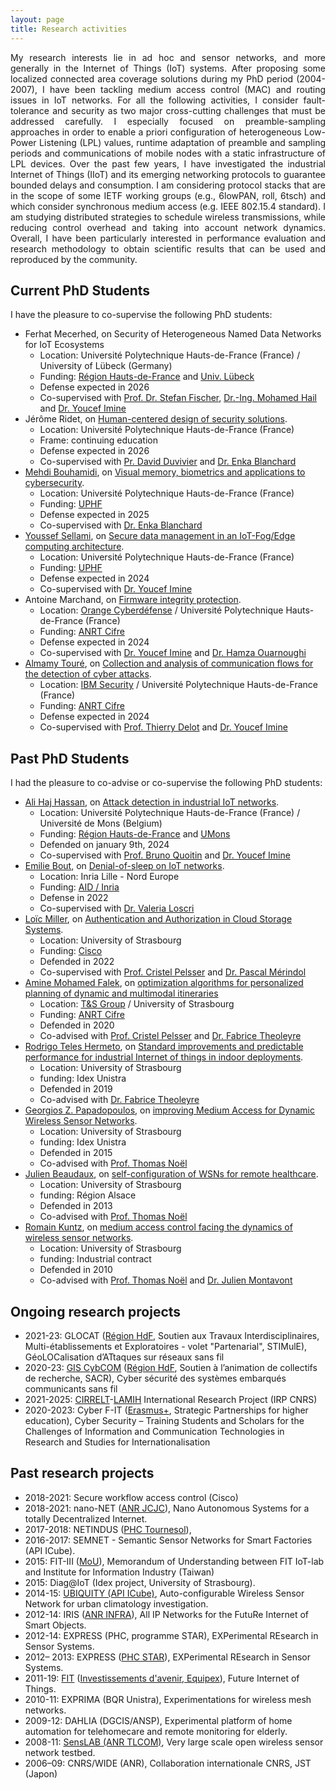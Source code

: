 ```yaml
---
layout: page
title: Research activities
---
```


<p style="text-align:justify">
My research interests lie in ad hoc and sensor networks, and more generally in the Internet of Things (IoT) systems. After proposing some localized connected area coverage solutions during my PhD period (2004-2007), I have been tackling medium access control (MAC) and routing issues in IoT networks. For all the following activities, I consider fault-tolerance and security as two major cross-cutting challenges that must be addressed carefully. I especially focused on preamble-sampling approaches in order to enable a priori configuration of heterogeneous Low-Power Listening (LPL) values, runtime adaptation of preamble and sampling periods and communications of mobile nodes with a static infrastructure of LPL devices. Over the past few years, I have investigated the industrial Internet of Things (IIoT) and its emerging networking protocols to guarantee bounded delays and consumption. I am considering protocol stacks that are in the scope of some IETF working groups (e.g., 6lowPAN, roll, 6tsch) and which consider synchronous medium access (e.g. IEEE 802.15.4 standard). I am studying distributed strategies to schedule wireless transmissions, while reducing control overhead and taking into account network dynamics. Overall, I have been particularly interested in performance evaluation and research methodology to obtain scientific results that can be used and reproduced by the community.
</p>

## Current PhD Students
I have the pleasure to co-supervise the following PhD students:
* Ferhat Mecerhed, on Security of Heterogeneous Named Data Networks for IoT Ecosystems
    * Location: Université Polytechnique Hauts-de-France (France) / University of Lübeck (Germany)
    * Funding: [Région Hauts-de-France](https://www.hautsdefrance.fr/) and [Univ. Lübeck](https://www.itm.uni-luebeck.de/home)
    * Defense expected in 2026
    * Co-supervised with [Prof. Dr. Stefan Fischer](https://www.itm.uni-luebeck.de/mitarbeitende/stefan-fischer), [Dr.-Ing. Mohamed Hail](https://www.itm.uni-luebeck.de/mitarbeitende/mohamed-hail) and [Dr. Youcef Imine](https://www.uphf.fr/LAMIH/en/membre?id=imine_youcef)
* Jérôme Ridet, on [Human-centered design of security solutions](https://www.theses.fr/s361053).
  * Location: Université Polytechnique Hauts-de-France (France)
  * Frame: continuing education
  * Defense expected in 2026
  * Co-supervised with [Pr. David Duvivier](https://www.uphf.fr/lamih/membres/duvivier_david) and [Dr. Enka Blanchard](https://www.koliaza.com/)
* [Mehdi Bouhamidi](https://www.linkedin.com/in/mehdi-bouhamidi-381ab7162/), on [Visual memory, biometrics and applications to cybersecurity](https://www.theses.fr/s360934).
  * Location: Université Polytechnique Hauts-de-France (France)
  * Funding: [UPHF](https://uphf.fr/)
  * Defense expected in 2025
  * Co-supervised with [Dr. Enka Blanchard](https://www.koliaza.com/)
* [Youssef Sellami](https://www.linkedin.com/in/youssef-sellami-475ab3177/), on [Secure data management in an IoT-Fog/Edge computing architecture](https://www.theses.fr/s361063).
  * Location: Université Polytechnique Hauts-de-France (France)
  * Funding: [UPHF](https://uphf.fr/)
  * Defense expected in 2024
  * Co-supervised with [Dr. Youcef Imine](https://www.uphf.fr/LAMIH/en/membre?id=imine_youcef)
* Antoine Marchand, on [Firmware integrity protection](https://www.theses.fr/s277444).
    * Location: [Orange Cyberdéfense](https://orangecyberdefense.com/) / Université Polytechnique Hauts-de-France (France)
    * Funding: [ANRT Cifre](http://www.anrt.asso.fr/fr/cifre-7843)
    * Defense expected in 2024
    * Co-supervised with [Dr. Youcef Imine](https://www.uphf.fr/LAMIH/en/membre?id=imine_youcef) and [Dr. Hamza Ouarnoughi](https://www.uphf.fr/LAMIH/en/membre?id=ouarnoughi_hamza)
* [Almamy Touré](https://www.linkedin.com/in/almamy-tour%C3%A9-148a19114), on [Collection and analysis of communication flows for the detection of cyber attacks](https://www.theses.fr/s311184).
    * Location: [IBM Security](https://www.ibm.com/security) / Université Polytechnique Hauts-de-France (France)
    * Funding: [ANRT Cifre](http://www.anrt.asso.fr/fr/cifre-7843)
    * Defense expected in 2024
    * Co-supervised with [Prof. Thierry Delot](https://www.uphf.fr/LAMIH/en/membre?id=delot_thierry) and [Dr. Youcef Imine](https://www.uphf.fr/LAMIH/en/membre?id=imine_youcef)

## Past PhD Students
I had the pleasure to co-advise or co-supervise the following PhD students:
* [Ali Haj Hassan](https://www.linkedin.com/in/alihajhassan/?originalSubdomain=fr), on [Attack detection in industrial IoT networks](https://www.theses.fr/s275503).
    * Location: Université Polytechnique Hauts-de-France (France) / Université de Mons (Belgium)
    * Funding: [Région Hauts-de-France](https://www.hautsdefrance.fr/) and [UMons](https://web.umons.ac.be/)
    * Defended on january 9th, 2024
    * Co-supervised with [Prof. Bruno Quoitin](http://informatique.umons.ac.be/staff/Quoitin.Bruno/) and [Dr. Youcef Imine](https://www.uphf.fr/LAMIH/en/membre?id=imine_youcef)
* [Emilie Bout](https://www.linkedin.com/in/emilie-bout-050a68117), on [Denial-of-sleep on IoT networks](https://www.theses.fr/s324012).
    * Location: Inria Lille - Nord Europe
    * Funding: [AID / Inria](https://www.defense.gouv.fr/aid)
    * Defense in 2022
    * Co-supervised with [Dr. Valeria Loscri](http://researchers.lille.inria.fr/~loscri/home.html)
* [Loïc Miller](https://loicmiller.com/), on [Authentication and Authorization in Cloud Storage Systems](https://www.theses.fr/s269331).
    * Location: University of Strasbourg
    * Funding: [Cisco](https://www.cisco.com/) 
    * Defended in 2022
    * Co-supervised with [Prof. Cristel Pelsser](https://clarinet.u-strasbg.fr/~pelsser/) and [Dr. Pascal Mérindol](https://clarinet.u-strasbg.fr/~merindol/)
* [Amine Mohamed Falek](https://www.researchgate.net/profile/Amine_Falek2), on [optimization algorithms for personalized planning of dynamic and multimodal itineraries](https://www.theses.fr/2020STRAD037)
    * Location: [T&S Group](http://technologyandstrategy.group/) / University of Strasbourg
    * Funding: [ANRT Cifre](http://www.anrt.asso.fr/fr/cifre-7843)
    * Defended in 2020
    * Co-advised with [Prof. Cristel Pelsser](https://clarinet.u-strasbg.fr/~pelsser/) and [Dr. Fabrice Theoleyre](https://www.theoleyre.eu/) 
* [Rodrigo Teles Hermeto](http://www.rodrigoteleshermeto.com/), on [Standard improvements and predictable performance for industrial Internet of things in indoor deployments](https://www.theses.fr/2019STRAD046).
    * Location: University of Strasbourg
    * funding: Idex Unistra 
    * Defended in 2019
    * Co-advised with [Dr. Fabrice Theoleyre](https://www.theoleyre.eu/)
* [Georgios Z. Papadopoulos](http://georgiospapadopoulos.com/), on [improving Medium Access for Dynamic Wireless Sensor Networks](https://www.theses.fr/2015STRAD034).
    * Location: University of Strasbourg
    * funding: Idex Unistra
    * Defended in 2015
    * Co-advised with [Prof. Thomas Noël](https://clarinet.u-strasbg.fr/~noel/)
* [Julien Beaudaux](https://www.linkedin.com/in/jbeaudaux/), on [self-configuration of WSNs for remote healthcare](https://www.theses.fr/2013STRAD020).
    * Location: University of Strasbourg
    * funding: Région Alsace
    * Defended in 2013
    * Co-advised with [Prof. Thomas Noël](https://clarinet.u-strasbg.fr/~noel/)
* [Romain Kuntz](https://www.linkedin.com/in/romainkuntz), on [medium access control facing the dynamics of wireless sensor networks](https://www.theses.fr/2010STRA6077).
    * Location: University of Strasbourg
    * funding: Industrial contract
    * Defended in 2010
    * Co-advised with [Prof. Thomas Noël](https://clarinet.u-strasbg.fr/~noel/) and [Dr. Julien Montavont](https://clarinet.u-strasbg.fr/~montavont/)
 
## Ongoing research projects
* 2021-23: GLOCAT ([Région HdF](https://www.hautsdefrance.fr/), Soutien aux Travaux Interdisciplinaires, Multi-établissements et Exploratoires - volet "Partenarial", STIMulE), GéoLOCalisation d’ATtaques sur réseaux sans fil
* 2020-23: [GIS CybCOM](https://cybcom.univ-gustave-eiffel.fr/) ([Région HdF](https://www.hautsdefrance.fr/), Soutien à l’animation de collectifs de recherche, SACR), Cyber sécurité des systèmes embarqués communicants sans fil
* 2021-2025: [CIRRELT](https://www.cirrelt.ca/)-[LAMIH](https://www.uphf.fr/LAMIH/en/presentation) International Research Project (IRP CNRS)
* 2020-2023: Cyber F-IT ([Erasmus+](https://ec.europa.eu/programmes/erasmus-plus/), Strategic Partnerships for higher education), Cyber Security – Training Students and Scholars for the Challenges of Information and Communication Technologies in Research and Studies for Internationalisation

## Past research projects
* 2018-2021: Secure workflow access control (Cisco)
* 2018-2021: nano-NET ([ANR JCJC](http://www.agence-nationale-recherche.fr/suivi-bilan/historique-des-appels-a-projets/appel-detail1/appel-a-projets-generique-2018/)), Nano Autonomous Systems for a totally Decentralized Internet.
* 2017-2018: NETINDUS ([PHC Tournesol](https://www.campusfrance.org/fr/tournesol-communaute-francaise)), 
* 2016-2017: SEMNET - Semantic Sensor Networks for Smart Factories (API ICube).
* 2015: FIT-III ([MoU](https://iot.snsi.iii.org.tw/)), Memorandum of Understanding between FIT IoT-lab and Institute for Information Industry (Taiwan)
* 2015: Diag@IoT (Idex project, University of Strasbourg).
* 2014-15: [UBIQUITY (API ICube)](http://icube-reseaux.unistra.fr/en/index.php/Projects/Ubiquity), Auto-configurable Wireless Sensor Network for urban climatology investigation.
* 2012-14: IRIS ([ANR INFRA](http://www.agence-nationale-recherche.fr/programmes-de-recherche/appel-detail/infrastructures-materielles-et-logicielles-pour-la-societe-numerique-infra-2011/)), All IP Networks for the FutuRe Internet of Smart Objects.
* 2012-14: EXPRESS (PHC, programme STAR), EXPerimental REsearch in Sensor Systems.
* 2012– 2013: EXPRESS ([PHC STAR](https://www.campusfrance.org/fr/star)), EXPerimental REsearch in Sensor Systems.
* 2011-19: [FIT](http://fit-equipex.fr/) ([Investissements d'avenir, Equipex](http://www.enseignementsup-recherche.gouv.fr/cid54722/investissements-d-avenir-340-millions-d-euros-pour-les-52-laureats-de-la-premiere-vague-de-l-appel-a-projet-equipements-d-excellence.html)), Future Internet of Things.
* 2010-11: EXPRIMA (BQR Unistra), Experimentations for wireless mesh networks.
* 2009-12: DAHLIA (DGCIS/ANSP), Experimental platform of home automation for telehomecare and remote monitoring for elderly.
* 2008-11: [SensLAB (ANR TLCOM)](http://www.senslab.info/), Very large scale open wireless sensor network testbed.
* 2006–09: CNRS/WIDE (ANR), Collaboration internationale CNRS, JST (Japon)

